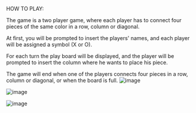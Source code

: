HOW TO PLAY:

The game is a two player game, where each player has to connect four pieces of the same color in a row, column or diagonal.

At first, you will be prompted to insert the players' names, and each player will be assigned a symbol (X or O).

For each turn the play board will be displayed, and the player will be prompted to insert the column where he wants to place his piece.

The game will end when one of the players connects four pieces in a row, column or diagonal, or when the board is full.
![image](https://github.com/Vaishnavi24005/connect-4.c/assets/134318155/ea5665d6-d71d-4d84-8794-a7a95c580703)

![image](https://github.com/Vaishnavi24005/connect-4.c/assets/134318155/6338f515-79f6-42eb-86f1-3a1f5495b1e4)

![image](https://github.com/Vaishnavi24005/connect-4.c/assets/134318155/15add445-5801-40d7-b4d2-d03da419e9de)

